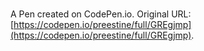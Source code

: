 # 

A Pen created on CodePen.io. Original URL: [https://codepen.io/preestine/full/GREgjmp](https://codepen.io/preestine/full/GREgjmp).


